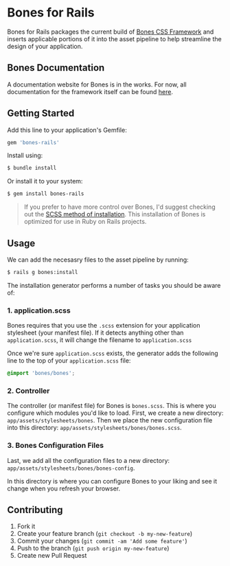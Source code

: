 # Bones for Rails

Bones for Rails packages the current build of [Bones CSS Framework](https://github.com/rocktreedesign/bones) 
and inserts applicable portions of it into the asset pipeline to help streamline the 
design of your application.

## Bones Documentation

A documentation website for Bones is in the works. For now, all documentation for the framework itself can be found 
[here](https://github.com/rocktreedesign/bones/tree/master/docs).

## Getting Started

Add this line to your application's Gemfile:

```ruby
gem 'bones-rails'
```

Install using:

```bash
$ bundle install
```

Or install it to your system:

```bash
$ gem install bones-rails
```

> If you prefer to have more control over Bones, I'd suggest checking out the [SCSS method of installation](https://github.com/rocktreedesign/bones/blob/master/docs/getting-started/installation.md). This installation of Bones is optimized for use in Ruby on Rails projects.

## Usage

We can add the necesasry files to the asset pipeline by running:

```bash
$ rails g bones:install
```

The installation generator performs a number of tasks you should be aware of:

### 1. application.scss

Bones requires that you use the `.scss` extension for your application stylesheet (your manifest file). If it detects anything other than `application.scss`, 
it will change the filename to `application.scss`

Once we're sure `application.scss` exists, the generator adds the following line to the top of your `application.scss` file:

```scss
@import 'bones/bones';
```

### 2. Controller

The controller (or manifest file) for Bones is `bones.scss`. This is where you configure which modules you'd like to load. First, we create a new directory: 
`app/assets/stylesheets/bones`. Then we place the new configuration file into this directory: `app/assets/stylesheets/bones/bones.scss`.

### 3. Bones Configuration Files

Last, we add all the configuration files to a new directory: `app/assets/stylesheets/bones/bones-config`.

In this directory is where you can configure Bones to your liking and see it change when you refresh your browser.

## Contributing

1. Fork it
2. Create your feature branch (`git checkout -b my-new-feature`)
3. Commit your changes (`git commit -am 'Add some feature'`)
4. Push to the branch (`git push origin my-new-feature`)
5. Create new Pull Request
